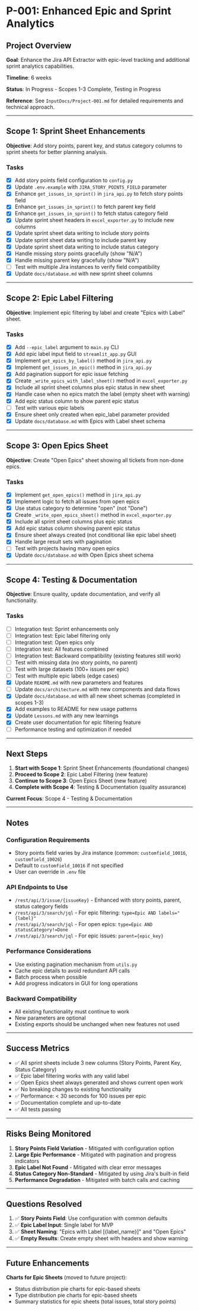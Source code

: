 # P-001: Enhanced Epic and Sprint Analytics

## Project Overview

**Goal**: Enhance the Jira API Extractor with epic-level tracking and additional sprint analytics capabilities.

**Timeline**: 6 weeks

**Status**: In Progress - Scopes 1-3 Complete, Testing in Progress

**Reference**: See `InputDocs/Project-001.md` for detailed requirements and technical approach.

---

## Scope 1: Sprint Sheet Enhancements

**Objective**: Add story points, parent key, and status category columns to sprint sheets for better planning analysis.

### Tasks

- [X] Add story points field configuration to `config.py`
- [X] Update `.env.example` with `JIRA_STORY_POINTS_FIELD` parameter
- [X] Enhance `get_issues_in_sprint()` in `jira_api.py` to fetch story points field
- [X] Enhance `get_issues_in_sprint()` to fetch parent key field
- [X] Enhance `get_issues_in_sprint()` to fetch status category field
- [X] Update sprint sheet headers in `excel_exporter.py` to include new columns
- [X] Update sprint sheet data writing to include story points
- [X] Update sprint sheet data writing to include parent key
- [X] Update sprint sheet data writing to include status category
- [X] Handle missing story points gracefully (show "N/A")
- [X] Handle missing parent key gracefully (show "N/A")
- [ ] Test with multiple Jira instances to verify field compatibility
- [X] Update `docs/database.md` with new sprint sheet columns

---

## Scope 2: Epic Label Filtering

**Objective**: Implement epic filtering by label and create "Epics with Label" sheet.

### Tasks

- [X] Add `--epic_label` argument to `main.py` CLI
- [X] Add epic label input field to `streamlit_app.py` GUI
- [X] Implement `get_epics_by_label()` method in `jira_api.py`
- [X] Implement `get_issues_in_epic()` method in `jira_api.py`
- [X] Add pagination support for epic issue fetching
- [X] Create `_write_epics_with_label_sheet()` method in `excel_exporter.py`
- [X] Include all sprint sheet columns plus epic status in new sheet
- [X] Handle case when no epics match the label (empty sheet with warning)
- [X] Add epic status column to show parent epic status
- [ ] Test with various epic labels
- [X] Ensure sheet only created when epic_label parameter provided
- [X] Update `docs/database.md` with Epics with Label sheet schema

---

## Scope 3: Open Epics Sheet

**Objective**: Create "Open Epics" sheet showing all tickets from non-done epics.

### Tasks

- [X] Implement `get_open_epics()` method in `jira_api.py`
- [X] Implement logic to fetch all issues from open epics
- [X] Use status category to determine "open" (not "Done")
- [X] Create `_write_open_epics_sheet()` method in `excel_exporter.py`
- [X] Include all sprint sheet columns plus epic status
- [X] Add epic status column showing parent epic status
- [X] Ensure sheet always created (not conditional like epic label sheet)
- [X] Handle large result sets with pagination
- [ ] Test with projects having many open epics
- [X] Update `docs/database.md` with Open Epics sheet schema

---

## Scope 4: Testing & Documentation

**Objective**: Ensure quality, update documentation, and verify all functionality.

### Tasks

- [ ] Integration test: Sprint enhancements only
- [ ] Integration test: Epic label filtering only
- [ ] Integration test: Open epics only
- [ ] Integration test: All features combined
- [ ] Integration test: Backward compatibility (existing features still work)
- [ ] Test with missing data (no story points, no parent)
- [ ] Test with large datasets (100+ issues per epic)
- [ ] Test with multiple epic labels (edge cases)
- [X] Update `README.md` with new parameters and features
- [ ] Update `docs/architecture.md` with new components and data flows
- [X] Update `docs/database.md` with all new sheet schemas (completed in scopes 1-3)
- [X] Add examples to README for new usage patterns
- [X] Update `Lessons.md` with any new learnings
- [X] Create user documentation for epic filtering feature
- [ ] Performance testing and optimization if needed

---

## Next Steps

1. **Start with Scope 1**: Sprint Sheet Enhancements (foundational changes)
2. **Proceed to Scope 2**: Epic Label Filtering (new feature)
3. **Continue to Scope 3**: Open Epics Sheet (new feature)
4. **Complete with Scope 4**: Testing & Documentation (quality assurance)

**Current Focus**: Scope 4 - Testing & Documentation

---

## Notes

### Configuration Requirements
- Story points field varies by Jira instance (common: `customfield_10016`, `customfield_10026`)
- Default to `customfield_10016` if not specified
- User can override in `.env` file

### API Endpoints to Use
- `/rest/api/3/issue/{issueKey}` - Enhanced with story points, parent, status category fields
- `/rest/api/3/search/jql` - For epic filtering: `type=Epic AND labels="{label}"`
- `/rest/api/3/search/jql` - For open epics: `type=Epic AND statusCategory!=Done`
- `/rest/api/3/search/jql` - For epic issues: `parent={epic_key}`

### Performance Considerations
- Use existing pagination mechanism from `utils.py`
- Cache epic details to avoid redundant API calls
- Batch process when possible
- Add progress indicators in GUI for long operations

### Backward Compatibility
- All existing functionality must continue to work
- New parameters are optional
- Existing exports should be unchanged when new features not used

---

## Success Metrics

- ✅ All sprint sheets include 3 new columns (Story Points, Parent Key, Status Category)
- ✅ Epic label filtering works with any valid label
- ✅ Open Epics sheet always generated and shows current open work
- ✅ No breaking changes to existing functionality
- ✅ Performance: < 30 seconds for 100 issues per epic
- ✅ Documentation complete and up-to-date
- ✅ All tests passing

---

## Risks Being Monitored

1. **Story Points Field Variation** - Mitigated with configuration option
2. **Large Epic Performance** - Mitigated with pagination and progress indicators
3. **Epic Label Not Found** - Mitigated with clear error messages
4. **Status Category Non-Standard** - Mitigated by using Jira's built-in field
5. **Performance Degradation** - Mitigated with batch calls and caching

---

## Questions Resolved

1. ✅ **Story Points Field**: Use configuration with common defaults
2. ✅ **Epic Label Input**: Single label for MVP
3. ✅ **Sheet Naming**: "Epics with Label [{label_name}]" and "Open Epics"
4. ✅ **Empty Results**: Create empty sheet with headers and show warning

---

## Future Enhancements

**Charts for Epic Sheets** (moved to future project):
- Status distribution pie charts for epic-based sheets
- Type distribution pie charts for epic-based sheets
- Summary statistics for epic sheets (total issues, total story points)
